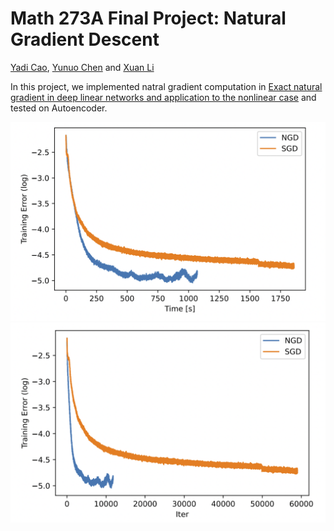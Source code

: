 # Math 273A Final Project: Natural Gradient Descent

[Yadi Cao](https://eydcao.github.io/), [Yunuo Chen](https://www.math.ucla.edu/~yunuoch) and [Xuan Li](https://www.math.ucla.edu/~xuanli1)

In this project, we implemented natral gradient computation in [Exact natural gradient in deep linear networks and application to the nonlinear case](https://proceedings.neurips.cc/paper/2018/hash/7f018eb7b301a66658931cb8a93fd6e8-Abstract.html) and tested on Autoencoder.


![loss-time](loss-time.png)
![loss-iter](loss-iter.png)
